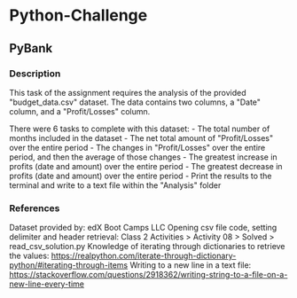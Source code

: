 # Python-Challenge

## PyBank

### Description

This task of the assignment requires the analysis of the provided "budget_data.csv" dataset. The data contains two columns, a "Date" column, and a "Profit/Losses" column.

There were 6 tasks to complete with this dataset:
	- The total number of months included in the dataset
	- The net total amount of "Profit/Losses" over the entire period
	- The changes in "Profit/Losses" over the entire period, and then the average of those changes
	- The greatest increase in profits (date and amount) over the entire period
	- The greatest decrease in profits (date and amount) over the entire period
	- Print the results to the terminal and write to a text file within the "Analysis" folder


### References
Dataset provided by: edX Boot Camps LLC
Opening csv file code, setting delimiter and header retrieval: Class 2 Activities > Activity 08 > Solved > read_csv_solution.py
Knowledge of iterating through dictionaries to retrieve the values: https://realpython.com/iterate-through-dictionary-python/#iterating-through-items
Writing to a new line in a text file: https://stackoverflow.com/questions/2918362/writing-string-to-a-file-on-a-new-line-every-time